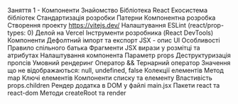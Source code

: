Заняття 1 - Компоненти
Знайомство
Бібліотека React
Екосистема бібліотек
Стандартизація розробки
Патерни
Компонентна розробка
Створення проекту
https://vitejs.dev/
Налаштування ESLint (react/prop-types: 0)
Делой на Vercel
Інструменти розробника (React DevTools)
Компоненти
Дефолтний імпорт та експорт
JSX - опис UI
Особливості
Правило спільного батька
Фрагменти
JSX вирази у розмітці та атрибутах
Налаштування компонента
Параметр props
Деструктуризація пропсів
Умовний рендеринг
Оператор &&
Тернарний оператор
Значення що не відображаються: null, undefined, false
Колекції елементів
Метод map
Ключі елементів
Компоненти списку та елементу
Властивість props.children
Рендер додатка в DOM у файлі main.jsx
Пакети react та react-dom
Методи createRoot та render
